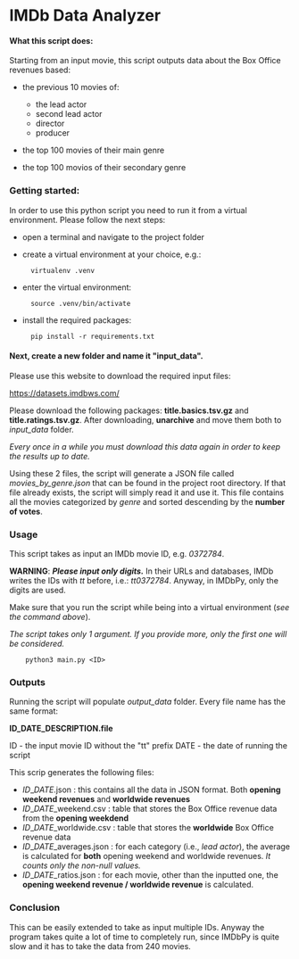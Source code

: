 # IMDb Data Analyzer

#### What this script does: 

Starting from an input movie, this script outputs data about the Box Office revenues based: 

- the previous 10 movies of:

  - the lead actor
  - second lead actor
  - director
  - producer
  
- the top 100 movies of their main genre
- the top 100 movios of their secondary genre



### Getting started:
In order to use this python script you need to run it from a virtual environment. Please follow the next steps:

- open a terminal and navigate to the project folder
- create a virtual environment at your choice, e.g.:

        virtualenv .venv

- enter the virtual environment:

        source .venv/bin/activate

- install the required packages:

        pip install -r requirements.txt
 
#### Next, create a new folder and name it **"input_data"**.

Please use this website to download the required input files:

https://datasets.imdbws.com/


Please download the following packages: **title.basics.tsv.gz** and **title.ratings.tsv.gz**.
After downloading, **unarchive** and move them both to *input_data* folder.

*Every once in a while you must download this data again in order to keep the results up to date.*

Using these 2 files, the script will generate a JSON file called *movies_by_genre.json* that can be found in the project root directory.
If that file already exists, the script will simply read it and use it. 
This file contains all the movies categorized by *genre* and sorted descending by the **number of votes**. 

### Usage

This script takes as input an IMDb movie ID, e.g. *0372784*.

**WARNING**: ***Please input only digits.*** In their URLs and databases, IMDb writes the IDs with *tt* before, i.e.: *tt0372784*. Anyway, in IMDbPy, only the digits are used.

Make sure that you run the script while being into a virtual environment (*see the command above*).

*The script takes only 1 argument. If you provide more, only the first one will be considered.*

        python3 main.py <ID>


### Outputs

Running the script will populate *output_data* folder. Every file name has the same format:

**ID_DATE_DESCRIPTION.file**

ID - the input movie ID without the "tt" prefix
DATE - the date of running the script

This scrip generates the following files:

- *ID*_*DATE*.json : this contains all the data in JSON format. Both **opening weekend revenues** and **worldwide revenues**
- *ID*_*DATE*_weekend.csv : table that stores the Box Office revenue data from the **opening weekdend**
- *ID*_*DATE*_worldwide.csv : table that stores the **worldwide** Box Office revenue data 
- *ID*_*DATE*_averages.json : for each category (i.e., *lead actor*), the average is calculated for **both** opening weekend and worldwide revenues. *It counts only the non-null values.*
- *ID*_*DATE*_ratios.json : for each movie, other than the inputted one, the **opening weekend revenue / worldwide revenue** is calculated.


### Conclusion
This can be easily extended to take as input multiple IDs. Anyway the program takes quite a lot of time to completely run, since IMDbPy is quite slow and it has to take the data from 240 movies. 














